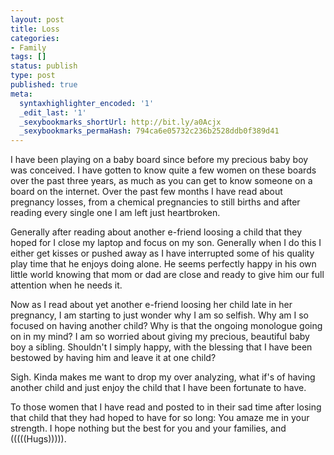 ```yaml
---
layout: post
title: Loss
categories:
- Family
tags: []
status: publish
type: post
published: true
meta:
  syntaxhighlighter_encoded: '1'
  _edit_last: '1'
  _sexybookmarks_shortUrl: http://bit.ly/a0Acjx
  _sexybookmarks_permaHash: 794ca6e05732c236b2528ddb0f389d41
---
```

I have been playing on a baby board since before my precious baby boy was conceived.  I have gotten to know quite a few women on these boards over the past three years, as much as you can get to know someone on a board on the internet.  Over the past few months I have read about pregnancy losses, from a chemical pregnancies to still births and after reading every single one I am left just heartbroken.  

Generally after reading about another e-friend loosing a child that they hoped for I close my laptop and focus on my son.  Generally when I do this I either get kisses or pushed away as I have interrupted some of his quality play time that he enjoys doing alone.  He seems perfectly happy in his own little world knowing that mom or dad are close and ready to give him our full attention when he needs it.

Now as I read about yet another e-friend loosing her child late in her pregnancy, I am starting to just wonder why I am so selfish.  Why am I so focused on having another child?  Why is that the ongoing monologue going on in my mind?  I am so worried about giving my precious, beautiful baby boy a sibling.  Shouldn't I simply happy, with the blessing that I have been bestowed by having him and leave it at one child?  

Sigh.  Kinda makes me want to drop my over analyzing, what if's of having another child and just enjoy the child that I have been fortunate to have.

To those women that I have read and posted to in their sad time after losing that child that they had hoped to have for so long:  You amaze me in your strength.  I hope nothing but the best for you and your families, and  (((((Hugs))))).
